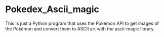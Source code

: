 # Pokedex_Ascii_magic
This is just a Python program that uses the Pokémon API to get images of the Pokémon and convert them to ASCII art with the ascii-magic library.
